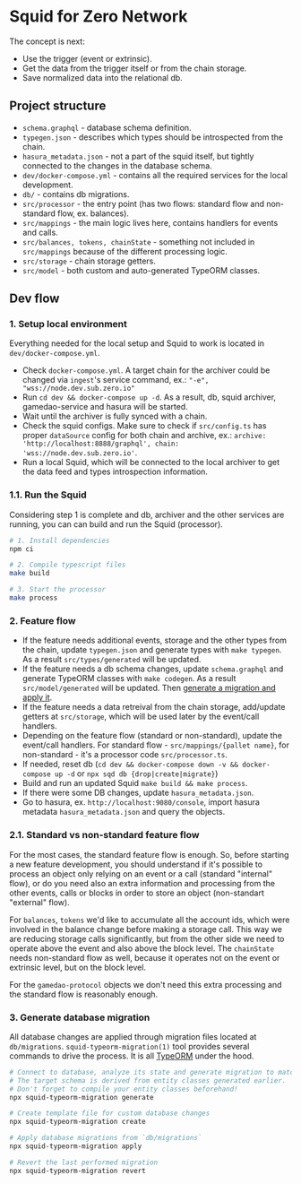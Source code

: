 # Squid for Zero Network

The concept is next:

* Use the trigger (event or extrinsic).
* Get the data from the trigger itself or from the chain storage.
* Save normalized data into the relational db.

## Project structure

* `schema.graphql` - database schema definition.
* `typegen.json` - describes which types should be introspected from the chain.
* `hasura_metadata.json` - not a part of the squid itself, but tightly connected to the changes in the database schema.
* `dev/docker-compose.yml` - contains all the required services for the local development.
* `db/` - contains db migrations.
* `src/processor` - the entry point (has two flows: standard flow and non-standard flow, ex. balances).
* `src/mappings` - the main logic lives here, contains handlers for events and calls.
* `src/balances, tokens, chainState` - something not included in `src/mappings` because of the different processing logic.
* `src/storage` - chain storage getters.
* `src/model` - both custom and auto-generated TypeORM classes.

## Dev flow

### 1. Setup local environment

Everything needed for the local setup and Squid to work is located in `dev/docker-compose.yml`.

* Check `docker-compose.yml`. A target chain for the archiver could be changed via `ingest`'s service command, 
ex.: `"-e", "wss://node.dev.sub.zero.io"`
* Run `cd dev && docker-compose up -d`. As a result, db, squid archiver, gamedao-service and hasura will be started. 
* Wait until the archiver is fully synced with a chain.
* Check the squid configs. Make sure to check if `src/config.ts` has proper `dataSource` config for both chain and 
archive, ex.: `archive: 'http://localhost:8888/graphql', chain: 'wss://node.dev.sub.zero.io'`.
* Run a local Squid, which will be connected to the local archiver to get the data feed and types introspection information.

### 1.1. Run the Squid

Considering step 1 is complete and db, archiver and the other services are running, you can can build and run the Squid (processor).

```bash
# 1. Install dependencies
npm ci

# 2. Compile typescript files
make build

# 3. Start the processor
make process
```

### 2. Feature flow

* If the feature needs additional events, storage and the other types from the chain, 
update `typegen.json` and generate types with `make typegen`. As a result `src/types/generated` will be updated.
* If the feature needs a db schema changes, update `schema.graphql` and generate TypeORM classes with `make codegen`. 
As a result `src/model/generated` will be updated. Then [generate a migration and apply it](#3-generate-database-migration).
* If the feature needs a data retreival from the chain storage, add/update getters at `src/storage`, which
will be used later by the event/call handlers.
* Depending on the feature flow (standard or non-standard), update the event/call handlers. For standard flow - 
`src/mappings/{pallet name}`, for non-standard - it's a processor code `src/processor.ts`.
* If needed, reset db (`cd dev && docker-compose down -v && docker-compose up -d` or `npx sqd db {drop|create|migrate}`)
* Build and run an updated Squid `make build && make process`.
* If there were some DB changes, update `hasura_metadata.json`.
* Go to hasura, ex. `http://localhost:9080/console`, import hasura metadata `hasura_metadata.json` and query the objects.

### 2.1. Standard vs non-standard feature flow

For the most cases, the standard feature flow is enough. So, before starting a new feature development, 
you should understand if it's possible to process an object only relying on an event or a call (standard "internal" flow),
or do you need also an extra information and processing from the other events, calls or blocks in order 
to store an object (non-standart "external" flow).

For `balances`, `tokens` we'd like to accumulate all the account ids, which were involved in the balance 
change before making a storage call. This way we are reducing storage calls significantly, but from 
the other side we need to operate above the event and also above the block level.
The `chainState` needs non-standard flow as well, because it operates not on the event or extrinsic level,
but on the block level.

For the `gamedao-protocol` objects we don't need this extra processing and the standard flow is reasonably enough.

### 3. Generate database migration

All database changes are applied through migration files located at `db/migrations`.
`squid-typeorm-migration(1)` tool provides several commands to drive the process.
It is all [TypeORM](https://typeorm.io/#/migrations) under the hood.

```bash
# Connect to database, analyze its state and generate migration to match the target schema.
# The target schema is derived from entity classes generated earlier.
# Don't forget to compile your entity classes beforehand!
npx squid-typeorm-migration generate

# Create template file for custom database changes
npx squid-typeorm-migration create

# Apply database migrations from `db/migrations`
npx squid-typeorm-migration apply

# Revert the last performed migration
npx squid-typeorm-migration revert         
```
